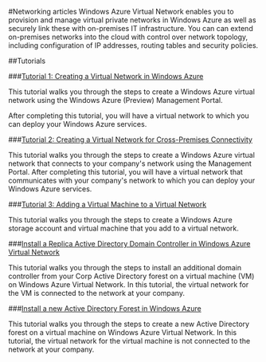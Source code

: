 <properties linkid="develop-net" urlDisplayName="Networking" pageTitle="Networking - Windows Azure service management" title="Networking - Windows Azure service management" metaKeywords="Azure vnets, vnets" Description="Find topics about virtual networks in Windows Azure." metaCanonical="" disqusComments="0" umbracoNaviHide="0" />


#Networking articles
Windows Azure Virtual Network enables you to provision and manage virtual private networks in Windows Azure as well as securely link these with on-premises IT infrastructure. You can can extend on-premises networks into the cloud with control over network topology, including configuration of IP addresses, routing tables and security policies.


##Tutorials

###[Tutorial 1: Creating a Virtual Network in Windows Azure](./Tutorial1_CreateVirtualNetwork/)

This tutorial walks you through the steps to create a Windows Azure virtual network using the Windows Azure (Preview) Management Portal. 

After completing this tutorial, you will have a virtual network to which you can deploy your Windows Azure services.


###[Tutorial 2: Creating a Virtual Network for Cross-Premises Connectivity](./Tutorial2_CreateVNetCrossPrem/)

This tutorial walks you through the steps to create a Windows Azure virtual network that connects to your company's network using the Management Portal. After completing this tutorial, you will have a virtual network that communicates with your company's network to which you can deploy your Windows Azure services.



###[Tutorial 3: Adding a Virtual Machine to a Virtual Network](./Tutorial3_AddVMachineToVNet/)

This tutorial walks you through the steps to create a Windows Azure storage account and virtual machine that you add to a virtual network.


###[Install a Replica Active Directory Domain Controller in Windows Azure Virtual Network](./Tutorial-AD-1/)

This tutorial walks you through the steps to install an additional domain controller from your Corp Active Directory forest on a virtual machine (VM) on Windows Azure Virtual Network. In this tutorial, the virtual network for the VM is connected to the network at your company.


###[Install a new Active Directory Forest in Windows Azure](./Tutorial-AD-2/)

This tutorial walks you through the steps to create a new Active Directory forest on a virtual machine on Windows Azure Virtual Network. In this tutorial, the virtual network for the virtual machine is not connected to the network at your company.
